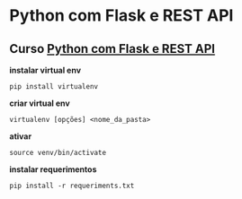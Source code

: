 # Python com Flask e REST API

## Curso [Python com Flask e REST API](https://digitalinnovation.one/)

**instalar virtual env**

    pip install virtualenv

**criar virtual env**
    
    virtualenv [opções] <nome_da_pasta>

**ativar**

    source venv/bin/activate

**instalar requerimentos**

    pip install -r requeriments.txt
